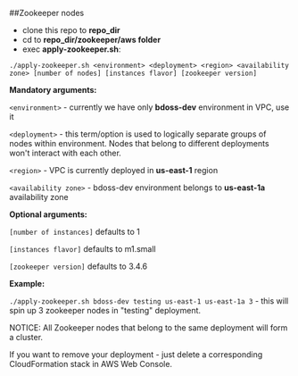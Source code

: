 ##Zookeeper nodes

- clone this repo to **repo_dir**
- cd to **repo_dir/zookeeper/aws folder**
- exec **apply-zookeeper.sh**:

```
./apply-zookeeper.sh <environment> <deployment> <region> <availability zone> [number of nodes] [instances flavor] [zookeeper version]
```

**Mandatory arguments:**

`<environment>` - currently we have only **bdoss-dev** environment in VPC, use it

`<deployment>` - this term/option is used to logically separate groups of nodes within environment. Nodes that belong to different deployments won't interact with each other.

`<region>` - VPC is currently deployed in **us-east-1** region

`<availability zone>` - bdoss-dev environment belongs to **us-east-1a** availability zone

**Optional arguments:**

`[number of instances]` defaults to 1

`[instances flavor]` defaults to m1.small

`[zookeeper version]` defaults to 3.4.6

**Example:**

`./apply-zookeeper.sh bdoss-dev testing us-east-1 us-east-1a 3` - this will spin up 3 zookeeper nodes in "testing" deployment.

NOTICE: All Zookeeper nodes that belong to the same deployment will form a cluster.

If you want to remove your deployment - just delete a corresponding CloudFormation stack in AWS Web Console.